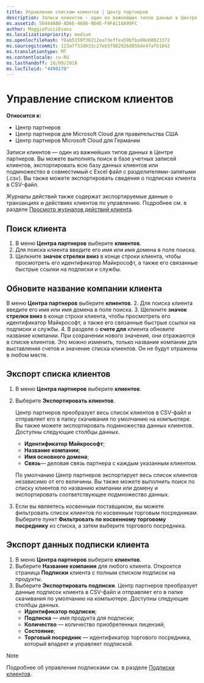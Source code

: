 ```yaml
---
title: Управление списком клиентов | Центр партнеров
description: Записи клиентов — один из важнейших типов данных в Центре партнеров.
ms.assetid: 58444AB8-AD6E-4686-9D4E-F9FA110A99FC
author: MaggiePucciEvans
ms.localizationpriority: medium
ms.openlocfilehash: f0ab5159f36212ea73effea59bfba98e68023372
ms.sourcegitcommit: 123a7f53d633c27eb5f982926d856de47afb1042
ms.translationtype: MT
ms.contentlocale: ru-RU
ms.lasthandoff: 10/09/2018
ms.locfileid: "4490170"
---
```

# <a name="manage-your-customer-list"></a>Управление списком клиентов

**Относится к:**

-  Центр партнеров
-  Центр партнеров для Microsoft Cloud для правительства США
-  Центр партнеров Microsoft Cloud для Германии

Записи клиентов — один из важнейших типов данных в Центре партнеров. Вы можете выполнять поиск в базе учетных записей клиентов, экспортировать всю базу данных клиентов или подмножество в совместимый с Excel файл с разделителями-запятыми (.csv). Вы также можете экспортировать сведения о подписках клиента в CSV-файл.

Журналы действий также содержат экспортируемые данные о транзакциях и действиях клиентов по управлению. Подробнее см. в разделе [Просмотр журналов действий клиента](activity-logs.md).


## <a name="search-for-a-customer"></a>Поиск клиента

1.  В меню **Центра партнеров** выберите **клиентов**.
2.  Для поиска клиента введите его имя или имя домена в поле поиска.
3.  Щелкните **значок стрелки вниз** в конце строки клиента, чтобы просмотреть его идентификатор Майкрософт, а также его связанные быстрые ссылки на подписки и службы.

## <a name="update-a-customers-company-name"></a>Обновите название компании клиента

В меню **Центра партнеров** выберите **клиентов**.
2.  Для поиска клиента введите его имя или имя домена в поле поиска.
3.  Щелкните **значок стрелки вниз** в конце строки клиента, чтобы просмотреть его идентификатор Майкрософт, а также его связанные быстрые ссылки на подписки и службы.
4.  В разделе о **счете для** клиента обновите название компании. При сохранении нового значения, они отражаются в списке клиентов. Это можно изменить, только название компании для выставления счетов и значение списка клиентов. Он не будут отражены в любом месте.

## <a name="export-your-customer-list"></a>Экспорт списка клиентов

1.  В меню **Центра партнеров** выберите **клиентов**.
2.  Выберите **Экспортировать клиентов**.

    Центр партнеров преобразует весь список клиентов в CSV-файл и отправляет его в папку скачивания по умолчанию на компьютере. Вы также можете экспортировать подмножества данных клиентов. Доступны следующие столбцы данных.

    -   **Идентификатор Майкрософт**;
    -   **Название компании**;
    -   **Имя основного домена**;
    -   **Связь**— деловая связь партнера с каждым указанным клиентом.

    По умолчанию Центр партнеров экспортирует весь список клиентов независимо от его величины. Вы также можете выполнить поиск по списку клиентов по названию компании или домену и экспортировать соответствующее подмножество данных.

3.  Если вы являетесь косвенным поставщиком, вы можете фильтровать список клиентов по косвенным торговым посредникам. Выберите пункт **Фильтровать по косвенному торговому посреднику** из списка, а затем выберите торгового посредника.


## <a name="export-customer-subscription-information"></a>Экспорт данных подписки клиента

1.  В меню **Центра партнеров** выберите **клиентов**.
2.  Выберите **Название компании** для любого клиента. Откроется страница **Подписки** клиента с полным списком подписок на продукты.
3.  Выберите **Экспортировать подписки**. Центр партнеров преобразует данные подписок клиента в CSV-файл и отправляет его в папке скачивания по умолчанию на компьютере. Доступны следующие столбцы данных.
    -   **Идентификатор подписки**;
    -   **Подписка** — имя продукта для подписки;
    -   **Количество** — количество приобретенных лицензий;
    -   **Состояние**;
    -   **Торговый посредник** — идентификатор торгового посредника, который владеет и управляет подпиской.

> [!NOTE]  
> Подробнее об управлении подписками см. в разделе [Подписки клиентов](customer-subscriptions.md).

     

 

 



